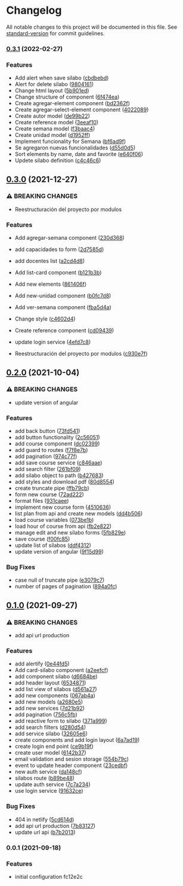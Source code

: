 # Changelog

All notable changes to this project will be documented in this file. See [standard-version](https://github.com/conventional-changelog/standard-version) for commit guidelines.

### [0.3.1](https://github.com/EDGUS1/silabo-angular/compare/v0.3.0...v0.3.1) (2022-02-27)


### Features

* Add alert when save silabo ([cbdbebd](https://github.com/EDGUS1/silabo-angular/commit/cbdbebddffc8202968308e7a302fae64992ecce8))
* Alert for delete silabo ([9804161](https://github.com/EDGUS1/silabo-angular/commit/980416128cf8670312a2583d570d09786563a474))
* Change html layout ([5b901ed](https://github.com/EDGUS1/silabo-angular/commit/5b901edf7d1849ce2321cb6c72b80e05c5b71d37))
* Change structure of component ([6f474ea](https://github.com/EDGUS1/silabo-angular/commit/6f474eaa7e7bdc8ae84d2d5e90d17de6122bee45))
* Create agregar-element component ([bd2362f](https://github.com/EDGUS1/silabo-angular/commit/bd2362f414b21245ee082cb7c4380c67eca9b466))
* Create agregar-select-element component ([4022089](https://github.com/EDGUS1/silabo-angular/commit/4022089049b1c2b614b22fcaa487878d317bd7ea))
* Create autor model ([de99b22](https://github.com/EDGUS1/silabo-angular/commit/de99b222e8d979529024e049dccf12944a0a2268))
* Create reference model ([3eeaf10](https://github.com/EDGUS1/silabo-angular/commit/3eeaf1098aee755f1a0b1772a30075e2f8de7c8d))
* Create semana model ([f3baac4](https://github.com/EDGUS1/silabo-angular/commit/f3baac470c6549ad9f927f29c5b50381fb50a6be))
* Create unidad model ([d1952ff](https://github.com/EDGUS1/silabo-angular/commit/d1952ffc49671c4ecd8a44a077c3c636f7917fd7))
* Implement funcionality for Semana ([bf6ad9f](https://github.com/EDGUS1/silabo-angular/commit/bf6ad9f0ab073c731d6934cad7eda90e839d2e68))
* Se agregaron nuevas funcionalidades ([d55d0d5](https://github.com/EDGUS1/silabo-angular/commit/d55d0d5f6586bae7fbf1096f705a3a7fc84cbbae))
* Sort elements by name, date and favorite ([e640f06](https://github.com/EDGUS1/silabo-angular/commit/e640f061ab2f666d8bdf52fcba5f68f48d191aeb))
* Updete silabo definition ([c4c46c6](https://github.com/EDGUS1/silabo-angular/commit/c4c46c601a8eb919ca5613cfacffcae200a543c3))

## [0.3.0](https://github.com/EDGUS1/silabo-angular/compare/v0.2.0...v0.3.0) (2021-12-27)


### ⚠ BREAKING CHANGES

* Reestructuración del proyecto por modulos

### Features

* Add agregar-semana component ([230d368](https://github.com/EDGUS1/silabo-angular/commit/230d3684ce0d4249e08a6f2eaae5101d45aa8f51))
* add capacidades to form ([2d7585d](https://github.com/EDGUS1/silabo-angular/commit/2d7585d37d7686792786fd6456a98b448650495a))
* add docentes list ([a2cd4d8](https://github.com/EDGUS1/silabo-angular/commit/a2cd4d80a2130808b06cae0ee7999c9f686ed8bd))
* Add list-card component ([b121b3b](https://github.com/EDGUS1/silabo-angular/commit/b121b3b89e7b1a1dc3140b8a769ba775b0b2a401))
* Add new elements ([861406f](https://github.com/EDGUS1/silabo-angular/commit/861406f90d3f4b5a82e0c2d67871b5cb8f1e885c))
* Add new-unidad component ([b0fc7d8](https://github.com/EDGUS1/silabo-angular/commit/b0fc7d8b6b1eb0f75db4f15e193873a94dc11c18))
* Add ver-semana component ([fba5d4a](https://github.com/EDGUS1/silabo-angular/commit/fba5d4a7f12bd68c5cfefd8b18f0d60d0a5b2799))
* Change style ([c4602d4](https://github.com/EDGUS1/silabo-angular/commit/c4602d44af9b75e2d4db76c992fa6bfafdd3b6d8))
* Create reference component ([cd09439](https://github.com/EDGUS1/silabo-angular/commit/cd094395cde9f4263f25185bd4704f5d915ee284))
* update login service ([4efd7c8](https://github.com/EDGUS1/silabo-angular/commit/4efd7c8a9ec65f2180dd1984eb9a9115f59c18f1))


* Reestructuración del proyecto por modulos ([c930e7f](https://github.com/EDGUS1/silabo-angular/commit/c930e7f02f8121d586109c54b2cb525589a90f73))

## [0.2.0](https://github.com/EDGUS1/silabo-angular/compare/v0.1.0...v0.2.0) (2021-10-04)


### ⚠ BREAKING CHANGES

* update version of angular

### Features

* add back button ([73fd541](https://github.com/EDGUS1/silabo-angular/commit/73fd541c4b2717613e6971ac6783c9a66201c99d))
* add button functionality ([2c56051](https://github.com/EDGUS1/silabo-angular/commit/2c56051909db80b078ce63ec747c2cefdd43639d))
* add course component ([dc02399](https://github.com/EDGUS1/silabo-angular/commit/dc0239970275ad15a2db758c43637595b6ce0f62))
* add guard to routes ([f7f8e7b](https://github.com/EDGUS1/silabo-angular/commit/f7f8e7bb52709a6385efbc964e14b35326e2b0bc))
* add pagination ([974c77f](https://github.com/EDGUS1/silabo-angular/commit/974c77fc4496bbb70168f872352744b2fa22ed21))
* add save course service ([c846aae](https://github.com/EDGUS1/silabo-angular/commit/c846aae444d9bf524b1ee284af65f9bc16cdfc7f))
* add search filter ([261bf09](https://github.com/EDGUS1/silabo-angular/commit/261bf09c9024b46815a94fee4a7897afcc3b07ba))
* add silabo object to path ([b427683](https://github.com/EDGUS1/silabo-angular/commit/b427683e84106976e9a648584dd08aeb9da2aa41))
* add styles and download pdf ([80d8554](https://github.com/EDGUS1/silabo-angular/commit/80d8554b953d6d3e0649244aa9d1680ef25282eb))
* create truncate pipe ([ffb79cb](https://github.com/EDGUS1/silabo-angular/commit/ffb79cb5caac6b41e79c89312a1d3be0f0422b10))
* form new course ([72ad222](https://github.com/EDGUS1/silabo-angular/commit/72ad222a1db61e87f370c676aff2ae62baf3c9ee))
* format files ([931caee](https://github.com/EDGUS1/silabo-angular/commit/931caeefc9ffee574f5a8f73ab064a043958bc94))
* implement new course form ([4510636](https://github.com/EDGUS1/silabo-angular/commit/45106369a30cf30e11fe4567dc022aac0239befb))
* list plan from api and create new models ([dd4b506](https://github.com/EDGUS1/silabo-angular/commit/dd4b506407bd2e210323c685f1d1b6871785936a))
* load course variables ([073be1b](https://github.com/EDGUS1/silabo-angular/commit/073be1b9f935953b68e60a8fdde04a2fe096c42d))
* load hour of course from api ([fb2e822](https://github.com/EDGUS1/silabo-angular/commit/fb2e822c6706bbe1bfea42a4e0851417f112f1e9))
* manage edit and new silabo forms ([5fb829e](https://github.com/EDGUS1/silabo-angular/commit/5fb829e5b1169087d97da901099ffd4518f985b0))
* save course ([f00fc85](https://github.com/EDGUS1/silabo-angular/commit/f00fc85b0abda8a03fd65c19bec754773db4c36f))
* update list of silabos ([ddf4312](https://github.com/EDGUS1/silabo-angular/commit/ddf43128176660a8a62d371732ede6630f4adc14))
* update version of angular ([9f15d99](https://github.com/EDGUS1/silabo-angular/commit/9f15d99c1b12c12c6c316723aed132bae90c7634))


### Bug Fixes

* case null of truncate pipe ([e3079c7](https://github.com/EDGUS1/silabo-angular/commit/e3079c771e3d2b63225b19be1580cb5408749d5d))
* number of pages of pagination ([894a0fc](https://github.com/EDGUS1/silabo-angular/commit/894a0fc098e5c781b9ed5421102418dbe8f3d34a))

## [0.1.0](https://github.com/EDGUS1/silabo-angular/compare/v0.0.1...v0.1.0) (2021-09-27)


### ⚠ BREAKING CHANGES

* add api url production

### Features

* add alertify ([0e44fd5](https://github.com/EDGUS1/silabo-angular/commit/0e44fd540b82168627749be07d55107cf2dacd11))
* Add card-silabo component ([a2eefcf](https://github.com/EDGUS1/silabo-angular/commit/a2eefcff290059ba5d3f186821cb17bfb75081db))
* add component silabo ([d6684be](https://github.com/EDGUS1/silabo-angular/commit/d6684bedd4aba0b33aee04afab69efda2c330a3d))
* add header layout ([6534871](https://github.com/EDGUS1/silabo-angular/commit/65348715e82b5554e67f40b0236717f49e3abf49))
* add list view of silabos ([d561a27](https://github.com/EDGUS1/silabo-angular/commit/d561a275bbf90e4e3fdccdcc72035feb0de27914))
* add new components ([067ab4a](https://github.com/EDGUS1/silabo-angular/commit/067ab4a8c827615608301e173b9924433b97af37))
* add new models ([a2680e5](https://github.com/EDGUS1/silabo-angular/commit/a2680e528b5e448f7d6e46d8198066a0cb8e5e4d))
* add new services ([7d21b92](https://github.com/EDGUS1/silabo-angular/commit/7d21b925cef3e823408484525c6f9b86c282904e))
* add pagination ([756c5fb](https://github.com/EDGUS1/silabo-angular/commit/756c5fba006251d4041f3602d05016f94d90f509))
* add reactive form to silabo ([371a999](https://github.com/EDGUS1/silabo-angular/commit/371a9990760985af2c448226b3b557a50fe0a9db))
* add search filters ([d280d54](https://github.com/EDGUS1/silabo-angular/commit/d280d540960818be125e22ee81daa8bdf9de3400))
* add service silabo ([32605e6](https://github.com/EDGUS1/silabo-angular/commit/32605e69b9285fdcc8ec6e7c80ad0189689d2621))
* create components and add login layout ([6a7ad19](https://github.com/EDGUS1/silabo-angular/commit/6a7ad1906c1ecd90f419fd9c3acbcc4d595060c1))
* create login end point ([ce9b19f](https://github.com/EDGUS1/silabo-angular/commit/ce9b19f03974ee7e08b4a5981a0709b1c669cf78))
* create user model ([6142b37](https://github.com/EDGUS1/silabo-angular/commit/6142b37d0dcac532c9161f268a529fd22fc77f1b))
* email validation and sesion storage ([554b79c](https://github.com/EDGUS1/silabo-angular/commit/554b79cdbce3bd97e410c65d4d3ee05f38d9943e))
* event to update header component ([23cedbf](https://github.com/EDGUS1/silabo-angular/commit/23cedbfaea4d8eef663c304ddb4ea4381b2232d6))
* new auth service ([da148cf](https://github.com/EDGUS1/silabo-angular/commit/da148cf77403c4afbff01980ee7c1ed29e8e0334))
* silabos route ([b89be48](https://github.com/EDGUS1/silabo-angular/commit/b89be48728f2d470699b35d89bd727cadcf31beb))
* update auth service ([7c7a234](https://github.com/EDGUS1/silabo-angular/commit/7c7a234d478cdd6b869e1954b3b7bfd3ecaaf101))
* use login service ([91632ce](https://github.com/EDGUS1/silabo-angular/commit/91632cee0b30d6a7f8fa7b04ffcfed5ff131284c))


### Bug Fixes

* 404 in netlify ([5cd614d](https://github.com/EDGUS1/silabo-angular/commit/5cd614d40e0a1e49dfe9f8a73548b2e586f3eb1d))
* add api url production ([7b83127](https://github.com/EDGUS1/silabo-angular/commit/7b83127143c0037306e7f4753551f54850b5e7c2))
* update url api ([b7b2013](https://github.com/EDGUS1/silabo-angular/commit/b7b201350793c6e8b56f984228c2856d3f84e247))

### 0.0.1 (2021-09-18)


### Features

* initial configuration fc12e2c
